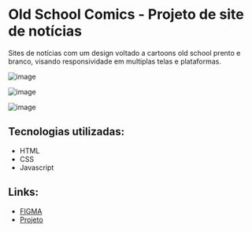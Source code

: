 <h1>Old School Comics - Projeto de site de notícias</h1>
<p>Sites de notícias com um design voltado a cartoons old school prento e branco, visando responsividade em multiplas telas e plataformas. </p>

![image](https://github.com/DiogoJP202/MultiversoNews/assets/102389309/cbb14b13-bf08-4978-9adb-69463e6ce2cd)

![image](https://github.com/DiogoJP202/MultiversoNews/assets/102389309/5bdbea0e-bdd2-4a4b-9bd7-a7c5eb6a5e2f)

![image](https://github.com/DiogoJP202/MultiversoNews/assets/102389309/ed30a460-d2fe-4dd2-a13d-7e1848488982)

<h2>Tecnologias utilizadas:</h2>
<ul>
  <li>HTML</li>
  <li>CSS</li>
  <li>Javascript</li>
</ul>
<h2>Links:</h2>
<ul>
  <li><a href="https://www.figma.com/file/B2MgozEuD6mQ6bdL1IYD1y/Black-And-White-Geek?type=design&node-id=0%3A1&mode=design&t=xitTUlLA5r7mYTjs-1">FIGMA</a></li>
  <li><a href="https://diogojp202.github.io/MultiversoNews/">Projeto</a></li>
</ul>
